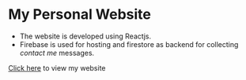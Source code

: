 # My Personal Website

- The website is developed using Reactjs.
- Firebase is used for hosting and firestore as backend for collecting *contact me* messages.

[Click here](https://aslamthachapalli.web.app/) to view my website
